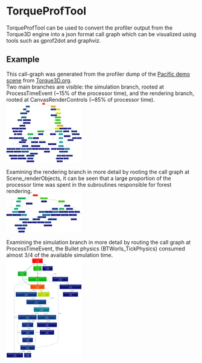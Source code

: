# TorqueProfTool
TorqueProfTool can be used to convert the profiler output from the Torque3D engine into a json format call graph which can be visualized using tools such as gprof2dot and graphviz.

## Example
This call-graph was generated from the profiler dump of the [Pacific demo scene](http://torque3d.wdfiles.com/local--files/communityproject%3Aperformance%3Aprofiling-and-optimisation/profilerDumpToFile241587.txt) from [Torque3D.org](http://torque3d.org).  
Two main branches are visible: the simulation branch, rooted at ProcessTimeEvent (~15% of the processor time), and the rendering branch, rooted at CanvasRenderControls (~85% of processor time).  
[![pacific call graph](examples/pacific_full_thumb.png)](examples/pacific_full.png)  


Examining the rendering branch in more detail by rooting the call graph at Scene_renderObjects, it can be seen that a large proportion of the processor time was spent in the subroutines responsible for forest rendering.  
[![Scene_renderObjects call graph](examples/pacific_Scene_renderObjects_thumb.png)](examples/pacific_Scene_renderObjects.png)  


Examining the simulation branch in more detail by routing the call graph at ProcessTimeEvent, the Bullet physics (BTWorls_TickPhysics) consumed almost 3/4 of the available simulation time.  
[![ProcessTimeEvent call graph](examples/pacific_ProcessTimeEvent_thumb.png)](examples/pacific_ProcessTimeEvent.png)  


